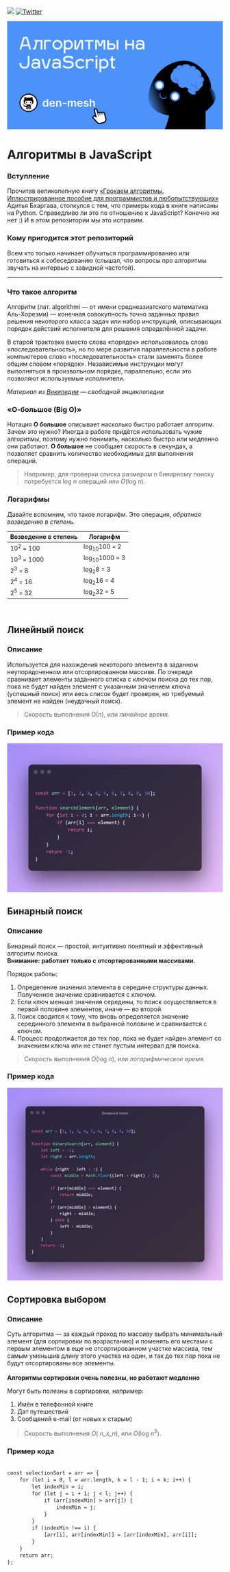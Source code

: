 <img src="https://img.shields.io/github/stars/den-mesh/Algorithms-on-JavaScript" height="20" style="max-width:100%">
<a href="https://twitter.com/intent/tweet?text=Wow:&url=https%3A%2F%2Fgithub.com%2Fden-mesh%2FAlgorithms-on-JavaScript"><img alt="Twitter" src="https://img.shields.io/twitter/url?url=https%3A%2F%2Fgithub.com%2Fden-mesh%2FAlgorithms-on-JavaScript"></a>
</p>


<img src="https://github.com/den-mesh/Algorithms-on-JavaScript/blob/main/images/top_banner.png" alt="блок кода линейного поиска" style="max-width:100%;">

<h1>Алгоритмы в JavaScript</h1>

<h3>Вступление</h3>
Прочитав великолепную книгу <a href="https://www.ozon.ru/product/grokaem-algoritmy-illyustrirovannoe-posobie-dlya-programmistov-i-lyubopytstvuyushchih-139296295/">«Грокаем алгоритмы. Иллюстрированное пособие для программистов и любопытствующих»</a> Адитья Бхаргава, столкулся с тем, что примеры кода в книге написаны на Python. Справедливо ли это по отношению к JavaScript? Конечно же нет :) И в этом репозитории мы это исправим.

<h3>Кому пригодится этот репозиторий</h3>
Всем кто только начинает обучаться программированию или готовиться к собеседованию (слышал, что вопросы про алгоритмы звучать на интервью с завидной частотой).

---

<h3>Что такое алгоритм</h3>

Алгори́тм (лат. algorithmi — от имени среднеазиатского математика Аль-Хорезми) — конечная совокупность точно заданных правил решения некоторого класса задач или набор инструкций, описывающих порядок действий исполнителя для решения определённой задачи. 

В старой трактовке вместо слова «порядок» использовалось слово «последовательность», но по мере развития параллельности в работе компьютеров слово «последовательность» стали заменять более общим словом «порядок». Независимые инструкции могут выполняться в произвольном порядке, параллельно, если это позволяют используемые исполнители.

_Материал из [Википедии](https://ru.wikipedia.org/wiki/Алгоритм) — свободной энциклопедии_

<h3>«О-большое (Big O)»</h3>

Нотация **О большое** описывает насколько быстро работает алгоритм. Зачем это нужно? Иногда в работе придётся использовать чужие алгоритмы, поэтому нужно понимать, насколько быстро или медленно они работают.
**О большое**  не сообщает скорость в секундах, а позволяет сравнить количество необходимых для выполнения операций. 

> Например, для проверки списка размером n бинарному поиску потребуется log _n_ операций или _O_(log _n_).

<h3>Логарифмы</h3>

Давайте вспомним, что такое логарифм. Это операция, _обратная возведению в степень._

| Возведение в степень | Логарифм |
| -------------------- | ----------|
| 10<sup>2</sup> = 100 | log<sub>10</sub>100 = 2 |
| 10<sup>3</sup> = 1000 | log<sub>10</sub>1000 = 3 |
| 2<sup>3</sup> = 8 | log<sub>2</sub>8 = 3 |
| 2<sup>4</sup> = 16 | log<sub>2</sub>16 = 4 |
| 2<sup>5</sup> = 32 | log<sub>2</sub>32 = 5 |

<br>

<h2>Линейный поиск</h2>

<h3>Описание</h3>
Используется для нахождения некоторого элемента в заданном неупорядоченном или отсортированном массиве.
По очереди сравнивает элементы заданного списка с ключом поиска до тех пор, пока не будет найден элемент с указанным значением ключа (успешный поиск) или весь список будет проверен, но требуемый элемент не найден (неудачный поиск).

> Скорость выполнения О(_n_), или _линейное время._

<h3>Пример кода</h3>

<img src="https://github.com/den-mesh/Algorithms-on-JavaScript/blob/main/images/01_linear_search.png" alt="блок кода линейного поиска" style="max-width:100%;">
<br>

<h2>Бинарный поиск</h2>

<h3>Описание</h3>
Бинарный поиск — простой, интуитивно понятный и эффективный алгоритм поиска. 
<br>
<strong>Внимание: работает только с отсортированными массивами.</strong>

Порядок работы:
1. Определение значения элемента в середине структуры данных. Полученное значение сравнивается с ключом.
2. Если ключ меньше значения середины, то поиск осуществляется в первой половине элементов, иначе — во второй.
3. Поиск сводится к тому, что вновь определяется значение серединного элемента в выбранной половине и сравнивается с ключом.
4. Процесс продолжается до тех пор, пока не будет найден элемент со значением ключа или не станет пустым интервал для поиска.

> Скорость выполнения _O_(log _n_), или _логарифмическое время._

<h3>Пример кода</h3>

<img src="https://github.com/den-mesh/Algorithms-on-JavaScript/blob/main/images/02_binary_search.png" alt="блок кода бинарного поиска" style="max-width:100%;">
<br>

<h2>Сортировка выбором</h2>

<h3>Описание</h3>
Суть алгоритма — за каждый проход по массиву выбрать минимальный элемент (для сортировки по возрастанию) и поменять его местами с первым элементом в еще не отсортированном участке массива, тем самым уменьшив длину этого участка на один, и так до тех пор пока не будут отсортированы все элементы. 
<br>
<br>
<strong>Алгоритмы сортировки очень полезны, но работают медленно</strong>
<br>

Могут быть полезны в сортировки, например:
1. Имён в телефонной книге
2. Дат путешествий 
3. Сообщений e-mail (от новых к старым)


> Скорость выполнения _O_( _n_х_n_), или _O_(log _n_<sup>2</sup>).

<h3>Пример кода</h3>
<pre>
<code>
const selectionSort = arr => {
    for (let i = 0, l = arr.length, k = l - 1; i < k; i++) {
        let indexMin = i;
        for (let j = i + 1; j < l; j++) {
            if (arr[indexMin] > arr[j]) {
                indexMin = j;
            }
        }
        if (indexMin !== i) {
            [arr[i], arr[indexMin]] = [arr[indexMin], arr[i]];
        }
    }
    return arr;
};
</code>
</pre>
